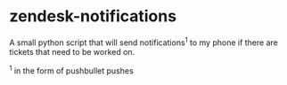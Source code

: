 # zendesk-notifications
A small python script that will send notifications<sup>1</sup> to my phone if there are tickets that need to be worked on.

<sup>1</sup> in the form of pushbullet pushes
